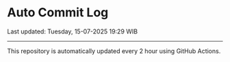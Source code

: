 # Auto Commit Log

Last updated: Tuesday, 15-07-2025 19:29 WIB

---

This repository is automatically updated every 2 hour using GitHub Actions.
